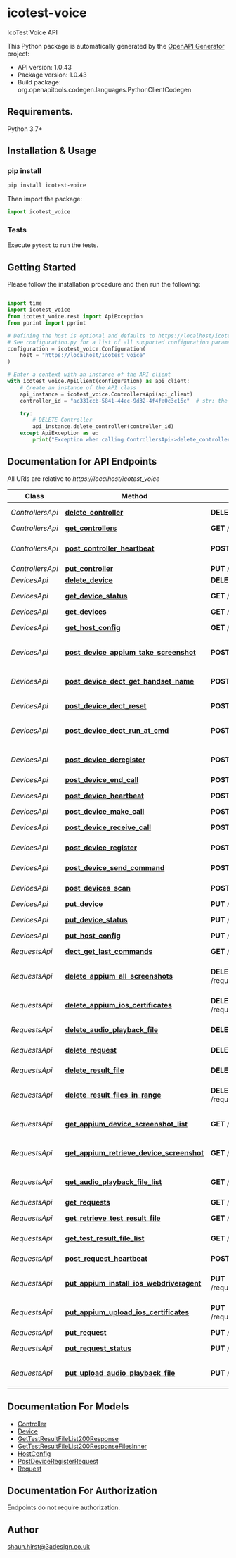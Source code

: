 # icotest-voice
IcoTest Voice API

This Python package is automatically generated by the [OpenAPI Generator](https://openapi-generator.tech) project:

- API version: 1.0.43
- Package version: 1.0.43
- Build package: org.openapitools.codegen.languages.PythonClientCodegen

## Requirements.

Python 3.7+

## Installation & Usage
### pip install

```sh
pip install icotest-voice
```

Then import the package:
```python
import icotest_voice
```

### Tests

Execute `pytest` to run the tests.

## Getting Started

Please follow the installation procedure and then run the following:

```python

import time
import icotest_voice
from icotest_voice.rest import ApiException
from pprint import pprint

# Defining the host is optional and defaults to https://localhost/icotest_voice
# See configuration.py for a list of all supported configuration parameters.
configuration = icotest_voice.Configuration(
    host = "https://localhost/icotest_voice"
)

# Enter a context with an instance of the API client
with icotest_voice.ApiClient(configuration) as api_client:
    # Create an instance of the API class
    api_instance = icotest_voice.ControllersApi(api_client)
    controller_id = "ac331ccb-5841-44ec-9d32-4f4fe0c3c16c"  # str: the unique ID of the controller

    try:
        # DELETE Controller
        api_instance.delete_controller(controller_id)
    except ApiException as e:
        print("Exception when calling ControllersApi->delete_controller: %s\n" % e)

```

## Documentation for API Endpoints

All URIs are relative to *https://localhost/icotest_voice*

Class | Method | HTTP request | Description
------------ | ------------- | ------------- | -------------
*ControllersApi* | [**delete_controller**](docs/ControllersApi.md#delete_controller) | **DELETE** /controllers | DELETE Controller
*ControllersApi* | [**get_controllers**](docs/ControllersApi.md#get_controllers) | **GET** /controllers | GET controllers
*ControllersApi* | [**post_controller_heartbeat**](docs/ControllersApi.md#post_controller_heartbeat) | **POST** /controllers/{controller_id}/heartbeat | POST Controller heartbeat
*ControllersApi* | [**put_controller**](docs/ControllersApi.md#put_controller) | **PUT** /controllers | PUT controller
*DevicesApi* | [**delete_device**](docs/DevicesApi.md#delete_device) | **DELETE** /devices | DELETE Device
*DevicesApi* | [**get_device_status**](docs/DevicesApi.md#get_device_status) | **GET** /devices/{device_id}/status | GET device status
*DevicesApi* | [**get_devices**](docs/DevicesApi.md#get_devices) | **GET** /devices | GET devices
*DevicesApi* | [**get_host_config**](docs/DevicesApi.md#get_host_config) | **GET** /host/config | Your GET endpoint
*DevicesApi* | [**post_device_appium_take_screenshot**](docs/DevicesApi.md#post_device_appium_take_screenshot) | **POST** /devices/{device_id}/APPIUM_take_screenshot | POST APPIUM take screenshot
*DevicesApi* | [**post_device_dect_get_handset_name**](docs/DevicesApi.md#post_device_dect_get_handset_name) | **POST** /devices/{device_id}/DECT_get_handset_name | POST DECT Get Handset Name
*DevicesApi* | [**post_device_dect_reset**](docs/DevicesApi.md#post_device_dect_reset) | **POST** /devices/{device_id}/DECT_reset | POST DECT Device Reset
*DevicesApi* | [**post_device_dect_run_at_cmd**](docs/DevicesApi.md#post_device_dect_run_at_cmd) | **POST** /devices/{device_id}/DECT_run_AT_command | POST DECT Run AT Command
*DevicesApi* | [**post_device_deregister**](docs/DevicesApi.md#post_device_deregister) | **POST** /devices/{device_id}/deregister | POST deregister device
*DevicesApi* | [**post_device_end_call**](docs/DevicesApi.md#post_device_end_call) | **POST** /devices/{device_id}/end_call | POST end call
*DevicesApi* | [**post_device_heartbeat**](docs/DevicesApi.md#post_device_heartbeat) | **POST** /devices/{device_id}/heartbeat | POST Device heartbeat
*DevicesApi* | [**post_device_make_call**](docs/DevicesApi.md#post_device_make_call) | **POST** /devices/{device_id}/make_call | POST make call
*DevicesApi* | [**post_device_receive_call**](docs/DevicesApi.md#post_device_receive_call) | **POST** /devices/{device_id}/receive_call | POST receive call
*DevicesApi* | [**post_device_register**](docs/DevicesApi.md#post_device_register) | **POST** /devices/{device_id}/register | POST register device
*DevicesApi* | [**post_device_send_command**](docs/DevicesApi.md#post_device_send_command) | **POST** /devices/{device_id}/send_command | POST send command
*DevicesApi* | [**post_devices_scan**](docs/DevicesApi.md#post_devices_scan) | **POST** /devices/{controller_id}/scan | POST device scan
*DevicesApi* | [**put_device**](docs/DevicesApi.md#put_device) | **PUT** /devices | PUT device
*DevicesApi* | [**put_device_status**](docs/DevicesApi.md#put_device_status) | **PUT** /devices/{device_id}/status | PUT device status
*DevicesApi* | [**put_host_config**](docs/DevicesApi.md#put_host_config) | **PUT** /host/config | 
*RequestsApi* | [**dect_get_last_commands**](docs/RequestsApi.md#dect_get_last_commands) | **GET** /requests/{device_id}/DECT_get_last_commands | DECT Get Last Commands
*RequestsApi* | [**delete_appium_all_screenshots**](docs/RequestsApi.md#delete_appium_all_screenshots) | **DELETE** /requests/{controller_id}/APPIUM_delete_all_screenshots | DELETE APPIUM all screenshots
*RequestsApi* | [**delete_appium_ios_certificates**](docs/RequestsApi.md#delete_appium_ios_certificates) | **DELETE** /requests/{controller_id}/APPIUM_delete_ios_certificates | DELETE APPIUM audio playback file
*RequestsApi* | [**delete_audio_playback_file**](docs/RequestsApi.md#delete_audio_playback_file) | **DELETE** /requests/{controller_id}/delete_audio_playback_file | DELETE audio playback file
*RequestsApi* | [**delete_request**](docs/RequestsApi.md#delete_request) | **DELETE** /requests | DELETE request
*RequestsApi* | [**delete_result_file**](docs/RequestsApi.md#delete_result_file) | **DELETE** /requests/{request_id}/delete_result_file | DELETE result file
*RequestsApi* | [**delete_result_files_in_range**](docs/RequestsApi.md#delete_result_files_in_range) | **DELETE** /requests/{controller_id}/delete_result_files_in_range | DELETE result files in date-time range
*RequestsApi* | [**get_appium_device_screenshot_list**](docs/RequestsApi.md#get_appium_device_screenshot_list) | **GET** /requests/{controller_id}/APPIUM_get_screenshot_list | GET APPIUM device screenshot list
*RequestsApi* | [**get_appium_retrieve_device_screenshot**](docs/RequestsApi.md#get_appium_retrieve_device_screenshot) | **GET** /requests/{request_id}/APPIUM_retrieve_screenshot | GET APPIUM retrieve screenshot
*RequestsApi* | [**get_audio_playback_file_list**](docs/RequestsApi.md#get_audio_playback_file_list) | **GET** /requests/{controller_id}/get_audio_playback_file_list | GET audio playback file list
*RequestsApi* | [**get_requests**](docs/RequestsApi.md#get_requests) | **GET** /requests | GET requests
*RequestsApi* | [**get_retrieve_test_result_file**](docs/RequestsApi.md#get_retrieve_test_result_file) | **GET** /requests/{request_id}/retrieve_result_file | GET test result file
*RequestsApi* | [**get_test_result_file_list**](docs/RequestsApi.md#get_test_result_file_list) | **GET** /requests/{controller_id}/get_result_file_list | GET test result file list
*RequestsApi* | [**post_request_heartbeat**](docs/RequestsApi.md#post_request_heartbeat) | **POST** /requests/{request_id}/heartbeat | POST request heartbeat
*RequestsApi* | [**put_appium_install_ios_webdriveragent**](docs/RequestsApi.md#put_appium_install_ios_webdriveragent) | **PUT** /requests/{controller_id}/APPIUM_install_ios_webdriveragent | PUT APPIUM install ios webdriveragent
*RequestsApi* | [**put_appium_upload_ios_certificates**](docs/RequestsApi.md#put_appium_upload_ios_certificates) | **PUT** /requests/{controller_id}/APPIUM_upload_ios_certificates | PUT APPIUM upload ios certificates
*RequestsApi* | [**put_request**](docs/RequestsApi.md#put_request) | **PUT** /requests | PUT request
*RequestsApi* | [**put_request_status**](docs/RequestsApi.md#put_request_status) | **PUT** /requests/{request_id}/status | PUT request status
*RequestsApi* | [**put_upload_audio_playback_file**](docs/RequestsApi.md#put_upload_audio_playback_file) | **PUT** /requests/{controller_id}/upload_audio_playback_file | PUT upload audio playback file


## Documentation For Models

 - [Controller](docs/Controller.md)
 - [Device](docs/Device.md)
 - [GetTestResultFileList200Response](docs/GetTestResultFileList200Response.md)
 - [GetTestResultFileList200ResponseFilesInner](docs/GetTestResultFileList200ResponseFilesInner.md)
 - [HostConfig](docs/HostConfig.md)
 - [PostDeviceRegisterRequest](docs/PostDeviceRegisterRequest.md)
 - [Request](docs/Request.md)


<a id="documentation-for-authorization"></a>
## Documentation For Authorization

Endpoints do not require authorization.


## Author

shaun.hirst@3adesign.co.uk


